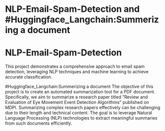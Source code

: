 # NLP-Email-Spam-Detection and #Huggingface_Langchain:Summerizing a document

# NLP-Email-Spam-Detection
This project demonstrates a comprehensive approach to email spam detection, leveraging NLP techniques and machine learning to achieve accurate classification.

#Huggingface_Langchain:Summerizing a document
The objective of this project is to create an automated summarization tool for a PDF document. 
Specifically, we aim to summarize a research paper titled "Review and Evaluation of Eye Movement Event Detection Algorithms" published on MDPI. Summarizing complex research papers effectively can be challenging due to their length and technical content. 
The goal is to leverage Natural Language Processing (NLP) technologies to extract meaningful summaries from such documents efficiently.
